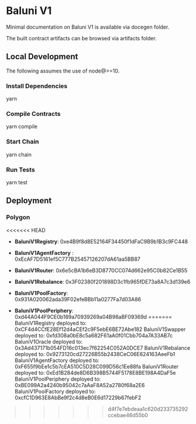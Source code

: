 
# Baluni V1

Minimal documentation on Baluni V1 is available via docegen folder.

The built contract artifacts can be browsed via artifacts folder.

## Local Development

The following assumes the use of node@>=10.

### Install Dependencies

yarn

### Compile Contracts

yarn compile

### Start Chain

yarn chain

### Run Tests

yarn test

## Deployment 

### Polygon

<<<<<<< HEAD
- **BaluniV1Registry**: 0xe4B9f8d8E52164F34450f1dFaC9B9b1B3c9FC448
- **BaluniV1AgentFactory** : 0xEcAF7D5161ef5C777B25457126207dA61aa5BB87
- **BaluniV1Router**: 0x6e5cBA1b6eB3D8770CC074d662e95C0b82Ce1B55
- **BaluniV1Rebalance**: 0x3F02380f201898D3c1fb965fDE73a8A7c3d139e6

- **BaluniV1PoolFactory**: 0x931A020062ada39F02efeBBb11a0277Fa7d03A86
- **BaluniV1PoolPeriphery**: 0xd44A044F9CE0b189a70939269a04B98aBF09369d
=======
BaluniV1Registry deployed to: 0xCF4d4CCfE28Ef12d4aCEf2c9F5ebE6BE72Abe182
BaluniV1Swapper deployed to: 0xfd308a0bE8c5a682F61aA0f01Cbb704a7A33AB7c
BaluniV1Oracle deployed to: 0x3Ad437171b054FD16c013ec7f62254C052A0DCE7
BaluniV1Rebalance deployed to: 0x9273120cd27226B55b2438CeC06E624163AeeFb1
BaluniV1AgentFactory deployed to: 0xF655f9bEe1c5b7cEA510C5D28C099D56c1Ee88fa
BaluniV1Router deployed to: 0xEd1B284de8D6B398B5744F5178E8BE198A4DaF5e
BaluniV1PoolPeriphery deployed to: 0xBE099A2a4240b95042c7aAaF8A52a2780f68a2E6
BaluniV1PoolFactory deployed to: 0xcfC1D963E8AbBe9f2c4d8eB0E6d17229b67febF2
>>>>>>> d4f7e7ebdeaa1c620d233735292ccebae46d55b0
